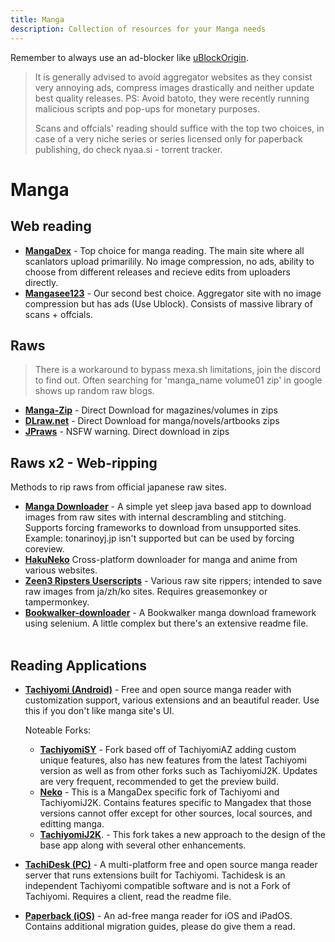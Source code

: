 ```yaml
---
title: Manga
description: Collection of resources for your Manga needs
---
```

Remember to always use an ad-blocker like [uBlockOrigin](https://ublockorigin.com/).
> It is generally advised to avoid aggregator websites as they consist very annoying ads, compress images drastically and neither update best quality releases. PS: Avoid batoto, they were recently running malicious scripts and pop-ups for monetary purposes.
>
> Scans and offcials' reading should suffice with the top two choices, in case of a very niche series or series licensed only for paperback publishing, do check nyaa.si - torrent tracker.

# Manga

## Web reading

- [**MangaDex**](https://mangadex.org/) - Top choice for manga reading. The main site where all scanlators upload primarilily. No image compression, no ads, ability to choose from different releases and recieve edits from uploaders directly. 
- [**Mangasee123**](https://mangasee123.com/) - Our second best choice. Aggregator site with no image compression but has ads (Use Ublock). Consists of massive library of scans + offcials.
&nbsp;
## Raws
> There is a workaround to bypass mexa.sh limitations, join the discord to find out.
> Often searching for 'manga_name volume01 zip' in google shows up random raw blogs.
- [**Manga-Zip**](https://manga-zip.net/) - Direct Download for magazines/volumes in zips
- [**DLraw.net**](https://dlraw.net/) - Direct Download for manga/novels/artbooks zips
- [**JPraws**](https://jraws.net/) - NSFW warning. Direct download in zips

## Raws x2 - Web-ripping
Methods to rip raws from official japanese raw sites.
- [**Manga Downloader**](https://redsquirrel87.altervista.org/doku.php/manga-downloader) - A simple yet sleep java based app to download images from raw sites with internal descrambling and stitching. Supports forcing frameworks to download from unsupported sites. Example: tonarinoyj.jp isn't supported but can be used by forcing coreview.
- [**HakuNeko**](https://hakuneko.download/) Cross-platform downloader for manga and anime from various websites.
- [**Zeen3 Ripsters Userscripts**](https://zeen3.gitlab.io/ripsters/) - Various raw site rippers; in­tend­ed to save raw images from ja/zh/ko sites. Requires greasemonkey or tampermonkey.
- [**Bookwalker-downloader**](https://github.com/xuzhengyi1995/Manga_downloader) - A Bookwalker manga download framework using selenium. A little complex but there's an extensive readme file.  
&nbsp;
## Reading Applications
- [**Tachiyomi (Android)**](https://tachiyomi.org/) - Free and open source manga reader with customization support, various extensions and an beautiful reader. Use this if you don't like manga site's UI.

  Noteable Forks:
  - [**TachiyomiSY**](https://github.com/jobobby04/TachiyomiSY/) - Fork based off of TachiyomiAZ adding custom unique features, also has new features from the latest Tachiyomi version as well as from other forks such as TachiyomiJ2K. Updates are very frequent, recommended to get the preview build.
  - [**Neko**](https://github.com/CarlosEsco/Neko) - This is a MangaDex specific fork of Tachiyomi and TachiyomiJ2K. Contains features specific to Mangadex that those versions cannot offer except for other sources, local sources, and editting manga.
  - [**TachiyomiJ2K**](https://github.com/Jays2Kings/tachiyomiJ2K). - This fork takes a new approach to the design of the base app along with several other enhancements.
- [**TachiDesk (PC)**](https://github.com/Suwayomi/Tachidesk-Server#what-is-tachidesk) - A multi-platform free and open source manga reader server that runs extensions built for Tachiyomi. Tachidesk is an independent Tachiyomi compatible software and is not a Fork of Tachiyomi. Requires a client, read the readme file.
- [**Paperback (iOS)**](https://paperback.moe/) - An ad-free manga reader for iOS and iPadOS. Contains additional migration guides, please do give them a read.
